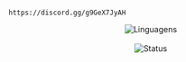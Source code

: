                                                       https://discord.gg/g9GeX7JyAH                 
<p align="center">
  <txt="Status - GitHub" />
  <img src="https://github-readme-stats.vercel.app/api/top-langs/?username=user001js&layout=compact&theme=dark" alt="Linguagens" />  
  <br />
  <br />
  <img src="https://github-readme-stats.vercel.app/api?username=user001js&theme=dark&show_icons=true" alt="Status" />
</p>
